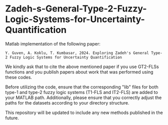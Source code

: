 # Zadeh-s-General-Type-2-Fuzzy-Logic-Systems-for-Uncertainty-Quantification

Matlab implementation of the following paper:

```
Y. Guven, A. Koklu, T. Kumbasar, 2024. Exploring Zadeh's General Type-2 Fuzzy Logic Systems for Uncertainty Quantification
```
We kindly ask that to cite the above mentioned paper if you use GT2-FLSs functions and you publish papers about work that was performed using these codes.

Before utilizing the code, ensure that the corresponding "lib" files for both type-1 and type-2 fuzzy logic systems (T1-FLS and IT2-FLS) are added to your MATLAB path. Additionally, please ensure that you correctly adjust the paths for the datasets according to your directory structure.

This repository will be updated to include any new methods published in the future.
